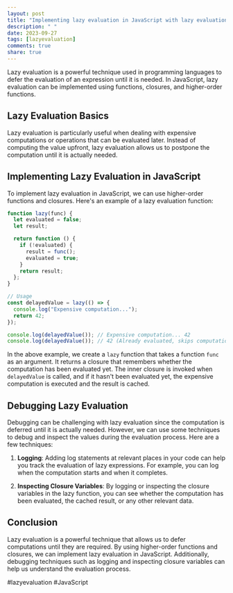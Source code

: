 ```yaml
---
layout: post
title: "Implementing lazy evaluation in JavaScript with lazy evaluation debugging techniques"
description: " "
date: 2023-09-27
tags: [lazyevaluation]
comments: true
share: true
---
```


Lazy evaluation is a powerful technique used in programming languages to defer the evaluation of an expression until it is needed. In JavaScript, lazy evaluation can be implemented using functions, closures, and higher-order functions.

## Lazy Evaluation Basics

Lazy evaluation is particularly useful when dealing with expensive computations or operations that can be evaluated later. Instead of computing the value upfront, lazy evaluation allows us to postpone the computation until it is actually needed.

## Implementing Lazy Evaluation in JavaScript

To implement lazy evaluation in JavaScript, we can use higher-order functions and closures. Here's an example of a lazy evaluation function:

```javascript
function lazy(func) {
  let evaluated = false;
  let result;

  return function () {
    if (!evaluated) {
      result = func();
      evaluated = true;
    }
    return result;
  };
}

// Usage
const delayedValue = lazy(() => {
  console.log("Expensive computation...");
  return 42;
});

console.log(delayedValue()); // Expensive computation... 42
console.log(delayedValue()); // 42 (Already evaluated, skips computation)
```

In the above example, we create a `lazy` function that takes a function `func` as an argument. It returns a closure that remembers whether the computation has been evaluated yet. The inner closure is invoked when `delayedValue` is called, and if it hasn't been evaluated yet, the expensive computation is executed and the result is cached.

## Debugging Lazy Evaluation

Debugging can be challenging with lazy evaluation since the computation is deferred until it is actually needed. However, we can use some techniques to debug and inspect the values during the evaluation process. Here are a few techniques:

1. **Logging**: Adding log statements at relevant places in your code can help you track the evaluation of lazy expressions. For example, you can log when the computation starts and when it completes.

2. **Inspecting Closure Variables**: By logging or inspecting the closure variables in the lazy function, you can see whether the computation has been evaluated, the cached result, or any other relevant data.

## Conclusion

Lazy evaluation is a powerful technique that allows us to defer computations until they are required. By using higher-order functions and closures, we can implement lazy evaluation in JavaScript. Additionally, debugging techniques such as logging and inspecting closure variables can help us understand the evaluation process.

#lazyevaluation #JavaScript